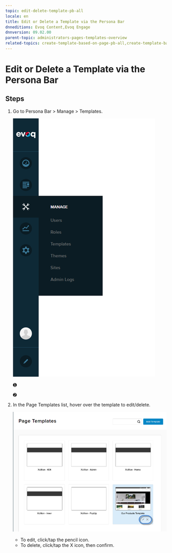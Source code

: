 ```yaml
---
topic: edit-delete-template-pb-all
locale: en
title: Edit or Delete a Template via the Persona Bar
dnneditions: Evoq Content,Evoq Engage
dnnversion: 09.02.00
parent-topic: administrators-pages-templates-overview
related-topics: create-template-based-on-page-pb-all,create-template-based-on-another-template-pb-all,restore-deleted-templates,purge-deleted-templates
---
```


# Edit or Delete a Template via the Persona Bar

## Steps

1.  Go to Persona Bar \> Manage \> Templates.
    
    ![Persona Bar > Manage > Templates](/images/scr-pbar-host-Manage-E91.png)
    
    ➊
    
    ➋
    
2.  In the Page Templates list, hover over the template to edit/delete.
    
      
    
    ![Pencil icon / X icon to edit/delete the template](/images/scr-pb-PageTemplates-EditDelete.png)
    
      
    
    *   To edit, click/tap the pencil icon.
    *   To delete, click/tap the X icon, then confirm.